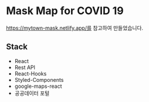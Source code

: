 # Mask Map for COVID 19

https://mytown-mask.netlify.app/를 참고하여 만들었습니다.

## Stack
* React
* Rest API
* React-Hooks
* Styled-Components
* google-maps-react
* 공공데이터 포털

<img src="https://user-images.githubusercontent.com/47658383/80573814-aab65100-8a3b-11ea-80eb-71bfaa835bc2.png" alt=""/>
